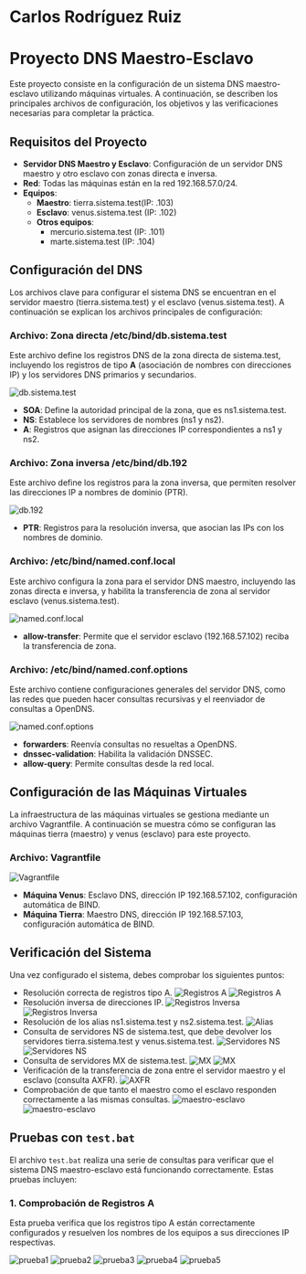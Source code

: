 
# Carlos Rodríguez Ruiz

# Proyecto DNS Maestro-Esclavo

Este proyecto consiste en la configuración de un sistema DNS maestro-esclavo utilizando máquinas virtuales. A continuación, se describen los principales archivos de configuración, los objetivos y las verificaciones necesarias para completar la práctica.

## Requisitos del Proyecto

- **Servidor DNS Maestro y Esclavo**: Configuración de un servidor DNS maestro y otro esclavo con zonas directa e inversa.
- **Red**: Todas las máquinas están en la red 192.168.57.0/24.
- **Equipos**:
  - **Maestro**: tierra.sistema.test(IP: .103)
  - **Esclavo**: venus.sistema.test (IP: .102)
  - **Otros equipos**:
    - mercurio.sistema.test (IP: .101)
    - marte.sistema.test (IP: .104)

## Configuración del DNS

Los archivos clave para configurar el sistema DNS se encuentran en el servidor maestro (tierra.sistema.test) y el esclavo (venus.sistema.test). A continuación se explican los archivos principales de configuración:

### Archivo: Zona directa /etc/bind/db.sistema.test

Este archivo define los registros DNS de la zona directa de sistema.test, incluyendo los registros de tipo **A** (asociación de nombres con direcciones IP) y los servidores DNS primarios y secundarios.

![db.sistema.test](./db.sistema.png)

- **SOA**: Define la autoridad principal de la zona, que es ns1.sistema.test.
- **NS**: Establece los servidores de nombres (ns1 y ns2).
- **A**: Registros que asignan las direcciones IP correspondientes a ns1 y ns2.

### Archivo: Zona inversa /etc/bind/db.192

Este archivo define los registros para la zona inversa, que permiten resolver las direcciones IP a nombres de dominio (PTR).

![db.192](./db.192imagen.png)

- **PTR**: Registros para la resolución inversa, que asocian las IPs con los nombres de dominio.

### Archivo: /etc/bind/named.conf.local

Este archivo configura la zona para el servidor DNS maestro, incluyendo las zonas directa e inversa, y habilita la transferencia de zona al servidor esclavo (venus.sistema.test).


![named.conf.local](./named.conf.localimagen.png)


- **allow-transfer**: Permite que el servidor esclavo (192.168.57.102) reciba la transferencia de zona.

### Archivo: /etc/bind/named.conf.options

Este archivo contiene configuraciones generales del servidor DNS, como las redes que pueden hacer consultas recursivas y el reenviador de consultas a OpenDNS.

![named.conf.options](./named.options.png)


- **forwarders**: Reenvía consultas no resueltas a OpenDNS.
- **dnssec-validation**: Habilita la validación DNSSEC.
- **allow-query**: Permite consultas desde la red local.

## Configuración de las Máquinas Virtuales

La infraestructura de las máquinas virtuales se gestiona mediante un archivo Vagrantfile. A continuación se muestra cómo se configuran las máquinas tierra (maestro) y venus (esclavo) para este proyecto.

### Archivo: Vagrantfile


![Vagrantfile](./vagrantfileimagen.png)


- **Máquina Venus**: Esclavo DNS, dirección IP 192.168.57.102, configuración automática de BIND.
- **Máquina Tierra**: Maestro DNS, dirección IP 192.168.57.103, configuración automática de BIND.

## Verificación del Sistema

Una vez configurado el sistema, debes comprobar los siguientes puntos:

- Resolución correcta de registros tipo A.
![Registros A](./tipoA.png)
![Registros A](./tipoA2.png)
- Resolución inversa de direcciones IP.
![Registros Inversa](inversa1.png)
![Registros Inversa](inversa2.png)
- Resolución de los alias ns1.sistema.test y ns2.sistema.test.
![Alias](./ns1,ns2.png)
- Consulta de servidores NS de sistema.test, que debe devolver los servidores tierra.sistema.test y venus.sistema.test.
![Servidores NS](./NS1.png)
![Servidores NS](./NS2.png)
- Consulta de servidores MX de sistema.test.
![MX](./MX1.png)
![MX](./MX2.png)
- Verificación de la transferencia de zona entre el servidor maestro y el esclavo (consulta AXFR).
![AXFR](./axfr.png)
- Comprobación de que tanto el maestro como el esclavo responden correctamente a las mismas consultas.
![maestro-esclavo](./mestro-esclavo1.png)
![maestro-esclavo](./maestro-esclavo2.png)

## Pruebas con `test.bat`

El archivo `test.bat` realiza una serie de consultas para verificar que el sistema DNS maestro-esclavo está funcionando correctamente. Estas pruebas incluyen:

### 1. Comprobación de Registros A

Esta prueba verifica que los registros tipo A están correctamente configurados y resuelven los nombres de los equipos a sus direcciones IP respectivas.

![prueba1](./prueba1.png)
![prueba2](./prueba2.png)
![prueba3](./Prueba3.png)
![prueba4](./Prueba4.png)
![prueba5](./Prueba5.png)
